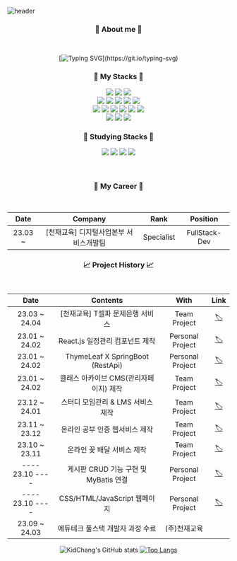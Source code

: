 ![header](https://capsule-render.vercel.app/api?type=waving&color=auto&height=200&section=header&text=Chang%20kyu%20&fontSize=60&animation=twinkling&text-color=black)

<h3 align="center"><b>👀 About me 👀</b></h3>

<div align="center">
  <br>

  [![Typing SVG](https://readme-typing-svg.demolab.com?font=Nanum+Gothic+Coding&size=30&pause=1000&color=000000&center=true&vcenter=true&width=1000&lines=“기술+스택을+빠르게+흡수하는+개발자+입니다.”;“함께+성장하는+것을+꾸준히+고민하는+개발자+입니다.”;"물음표+보단+느낌표를+주는+개발자+입니다.";)](https://git.io/typing-svg) 
  
</div>


<h3 align="center"><b>📖 My Stacks 📖</b></h3>
<div>
<div align="center">
  <img src="https://img.shields.io/badge/java-%23ED8B00.svg?style=for-the-badge&logo=openjdk&logoColor=white">
  <img src="https://img.shields.io/badge/spring-6DB33F?style=for-the-badge&logo=spring&logoColor=white">
  <img src="https://img.shields.io/badge/springboot-6DB33F?style=for-the-badge&logo=springboot&logoColor=white">
  <br>
  <img src="https://img.shields.io/badge/mysql-4479A1?style=for-the-badge&logo=mysql&logoColor=white">
  <img src="https://img.shields.io/badge/mariaDB-003545?style=for-the-badge&logo=mariaDB&logoColor=white">
  <img src="https://img.shields.io/badge/mybatis-004088?style=for-the-badge&logo=mybatis&logoColor=white">
  <img src="https://img.shields.io/badge/amazonaws-232F3E?style=for-the-badge&logo=amazonaws&logoColor=white">
  <img src="https://img.shields.io/badge/apache tomcat-F8DC75?style=for-the-badge&logo=apachetomcat&logoColor=white">
  <br>
  <img src="https://img.shields.io/badge/html5-E34F26?style=for-the-badge&logo=html5&logoColor=white">
  <img src="https://img.shields.io/badge/css-1572B6?style=for-the-badge&logo=css3&logoColor=white">
  <img src="https://img.shields.io/badge/javascript-F7DF1E?style=for-the-badge&logo=javascript&logoColor=black">
  <img src="https://img.shields.io/badge/react-61DAFB?style=for-the-badge&logo=react&logoColor=black">
  <img src="https://img.shields.io/badge/vue.js-4FC08D?style=for-the-badge&logo=vue.js&logoColor=white">
  <img src="https://img.shields.io/badge/node.js-6DA55F?style=for-the-badge&logo=node.js&logoColor=white">
  <br>
  <img src="https://img.shields.io/badge/github-181717?style=for-the-badge&logo=github&logoColor=white">
  <img src="https://img.shields.io/badge/Notion-%23000000.svg?style=for-the-badge&logo=notion&logoColor=white">
  <img src="https://img.shields.io/badge/Slack-4A154B?style=for-the-badge&logo=slack&logoColor=white">
  <br>
</div>

<h3 align="center"><b> 📖 Studying Stacks 📖</b></h3>
<div>
<div align="center">
  <div>
  <img src="https://img.shields.io/badge/python-3670A0?style=for-the-badge&logo=python&logoColor=ffdd54">
  <img src="https://img.shields.io/badge/kotlin-%237F52FF.svg?style=for-the-badge&logo=kotlin&logoColor=white">
  <img src="https://img.shields.io/badge/unity-%23000000.svg?style=for-the-badge&logo=unity&logoColor=white">
  <img src="https://img.shields.io/badge/unrealengine-%23313131.svg?style=for-the-badge&logo=unrealengine&logoColor=white">
 <br>
  <br>
</div>
<br>
  
<h3> 📖 My Career 📖 </h3>
  
<br/>
  
| Date | Company | Rank | Position |
|:---:|:---:|:---:|:---:|
| 23.03 ~ | [천재교육] 디지털사업본부 서비스개발팀 | Specialist | FullStack-Dev |

  <h3>📈 Project History 📈</h3>
  
<br>
  
| Date | Contents | With | Link |
|:---:|:---:|:---:|:---:|
| 23.03 ~ 24.04 | [천재교육] T셀파 문제은행 서비스 | Team Project | [🏷](https://github.com/kidchang93/exam-bank/tree/develop) |
| 23.01 ~ 24.02 | React.js 일정관리 컴포넌트 제작 | Personal Project | [🏷](https://github.com/kidchang93/todo-app) |
| 23.01 ~ 24.02 | ThymeLeaf X SpringBoot (RestApi) | Personal Project | [🏷](https://github.com/kidchang93/sbt_data/tree/main/Board) |
| 23.01 ~ 24.02 | 클래스 아카이브 CMS(관리자페이지) 제작 | Team Project | [🏷](https://github.com/kidchang93/SloopArchive) |
| 23.12 ~ 24.01 | 스터디 모임관리 & LMS 서비스 제작 | Team Project | [🏷](https://github.com/kidchang93/Sloop-Spring) |
| 23.11 ~ 23.12 | 온라인 공부 인증 웹서비스 제작 | Team Project | [🏷](https://github.com/kidchang93/GongCheck/tree/main) |
| 23.10 ~ 23.11 | 온라인 꽃 배달 서비스 제작 | Team Project | [🏷](https://github.com/kidchang93/team3_project/tree/develop) |
| ---- 23.10 ---- | 게시판 CRUD 기능 구현 및 MyBatis 연결 | Personal Project | [🏷](https://github.com/kidchang93/ck_database/tree/main/Java_MyBatis) |
| ---- 23.10 ---- | CSS/HTML/JavaScript 웹페이지 | Personal Project | [🏷](https://github.com/kidchang93/webProject) |
| 23.09 ~ 24.03 | 에듀테크 풀스택 개발자 과정 수료 | (주)천재교육 |


![KidChang's GitHub stats](https://github-readme-stats.vercel.app/api?username=kidchang93&show_icons=true&theme=solarized-light) [![Top Langs](https://github-readme-stats.vercel.app/api/top-langs/?username=kidchang93&layout=compact)](https://github.com/kidchang93/github-readme-stats)

